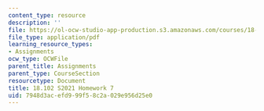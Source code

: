 ```yaml
---
content_type: resource
description: ''
file: https://ol-ocw-studio-app-production.s3.amazonaws.com/courses/18-102-introduction-to-functional-analysis-spring-2021/7948d3acefd999f58c2a029e956d25e0_MIT18_102s21_hw7.pdf
file_type: application/pdf
learning_resource_types:
- Assignments
ocw_type: OCWFile
parent_title: Assignments
parent_type: CourseSection
resourcetype: Document
title: 18.102 S2021 Homework 7
uid: 7948d3ac-efd9-99f5-8c2a-029e956d25e0
---
```

